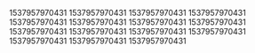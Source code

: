 1537957970431
1537957970431
1537957970431
1537957970431
1537957970431
1537957970431
1537957970431
1537957970431
1537957970431
1537957970431
1537957970431
1537957970431
1537957970431
1537957970431
1537957970431